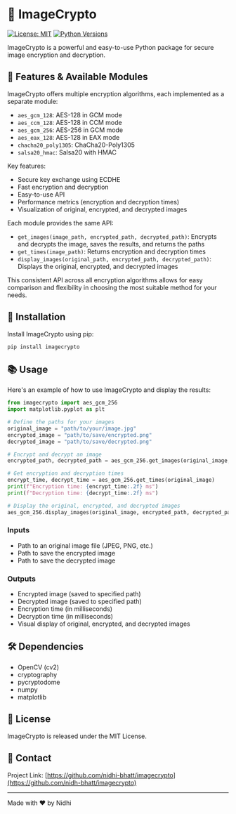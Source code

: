 # 🔐 ImageCrypto

[![License: MIT](https://img.shields.io/badge/License-MIT-yellow.svg)](https://opensource.org/licenses/MIT)
[![Python Versions](https://img.shields.io/pypi/pyversions/imagecrypto.svg)](https://pypi.org/project/imagecrypto/)

ImageCrypto is a powerful and easy-to-use Python package for secure image encryption and decryption.

## 🌟 Features & Available Modules

ImageCrypto offers multiple encryption algorithms, each implemented as a separate module:

* `aes_gcm_128`: AES-128 in GCM mode
* `aes_ccm_128`: AES-128 in CCM mode
* `aes_gcm_256`: AES-256 in GCM mode
* `aes_eax_128`: AES-128 in EAX mode
* `chacha20_poly1305`: ChaCha20-Poly1305
* `salsa20_hmac`: Salsa20 with HMAC

Key features:
- Secure key exchange using ECDHE
- Fast encryption and decryption
- Easy-to-use API
- Performance metrics (encryption and decryption times)
- Visualization of original, encrypted, and decrypted images

Each module provides the same API:
* `get_images(image_path, encrypted_path, decrypted_path)`: Encrypts and decrypts the image, saves the results, and returns the paths
* `get_times(image_path)`: Returns encryption and decryption times
* `display_images(original_path, encrypted_path, decrypted_path)`: Displays the original, encrypted, and decrypted images

This consistent API across all encryption algorithms allows for easy comparison and flexibility in choosing the most suitable method for your needs.

## 🚀 Installation
Install ImageCrypto using pip:
```bash
pip install imagecrypto
```
## 📚 Usage

Here's an example of how to use ImageCrypto and display the results:

```python
from imagecrypto import aes_gcm_256
import matplotlib.pyplot as plt

# Define the paths for your images
original_image = "path/to/your/image.jpg"
encrypted_image = "path/to/save/encrypted.png"
decrypted_image = "path/to/save/decrypted.png"

# Encrypt and decrypt an image
encrypted_path, decrypted_path = aes_gcm_256.get_images(original_image, encrypted_image, decrypted_image)

# Get encryption and decryption times
encrypt_time, decrypt_time = aes_gcm_256.get_times(original_image)
print(f"Encryption time: {encrypt_time:.2f} ms")
print(f"Decryption time: {decrypt_time:.2f} ms")

# Display the original, encrypted, and decrypted images
aes_gcm_256.display_images(original_image, encrypted_path, decrypted_path)
```

### Inputs
* Path to an original image file (JPEG, PNG, etc.)
* Path to save the encrypted image
* Path to save the decrypted image

### Outputs
* Encrypted image (saved to specified path)
* Decrypted image (saved to specified path)
* Encryption time (in milliseconds)
* Decryption time (in milliseconds)
* Visual display of original, encrypted, and decrypted images

## 🛠️ Dependencies
* OpenCV (cv2)
* cryptography
* pycryptodome
* numpy
* matplotlib

## 📄 License
ImageCrypto is released under the MIT License.


## 📧 Contact


Project Link: [https://github.com/nidhi-bhatt/imagecrypto](https://github.com/nidh-bhatt/imagecrypto) 

---
Made with ❤️ by Nidhi